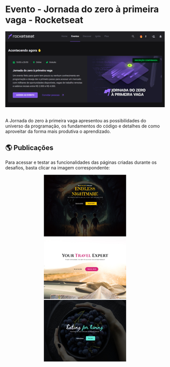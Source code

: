 <h1>Evento - Jornada do zero à primeira vaga - Rocketseat</h1>

<a href="https://www.rocketseat.com.br/">
<img src="event.png">
</a>
<br><br>
<p>A Jornada do zero à primeira vaga apresentou as possibilidades do universo da programação, os fundamentos do código e detalhes de como aproveitar 
da forma mais produtiva o aprendizado.</p>

## 🌎 Publicações

Para acessar e testar as funcionalidades das páginas criadas durante os desafios, basta clicar na imagem correspondente:

<p align="center">
  <a href="https://c4pistrano.github.io/Jornada-do-zero-a-primeira-vaga/EndlessNightmare/">
    <img alt="EndlessNightmare" title="EndlessNightmare" src="./EndlessNightmare/preview.jpg" width="260px" border-radius="3px">
  </a>
  <a href="https://c4pistrano.github.io/Jornada-do-zero-a-primeira-vaga/TravelExpert/">
    <img alt="TravelExpert" title="TravelExpert" src="./TravelExpert/preview.jpg" width="260px">
  </a>
  <a href="https://c4pistrano.github.io/Jornada-do-zero-a-primeira-vaga/HealthyRecipes/">
    <img alt="HealthyRecipes" title="HealthyRecipes" src="./HealthyRecipes/preview.jpg" width="260px">
  </a>

  

